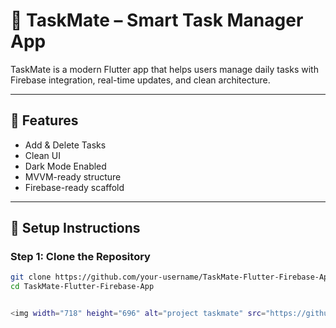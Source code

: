 # 📱 TaskMate – Smart Task Manager App

TaskMate is a modern Flutter app that helps users manage daily tasks with Firebase integration, real-time updates, and clean architecture.

---

## 🚀 Features
- Add & Delete Tasks
- Clean UI
- Dark Mode Enabled
- MVVM-ready structure
- Firebase-ready scaffold

---

## 🔧 Setup Instructions

### Step 1: Clone the Repository

```bash
git clone https://github.com/your-username/TaskMate-Flutter-Firebase-App.git
cd TaskMate-Flutter-Firebase-App


<img width="718" height="696" alt="project taskmate" src="https://github.com/user-attachments/assets/2b1450fe-372e-4e1b-a55c-150545eca63e" />

